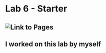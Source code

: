 # Lab 6 - Starter

## ![Link to Pages](https://ryan-truong.github.io/Lab6_Starter/)

## I worked on this lab by myself